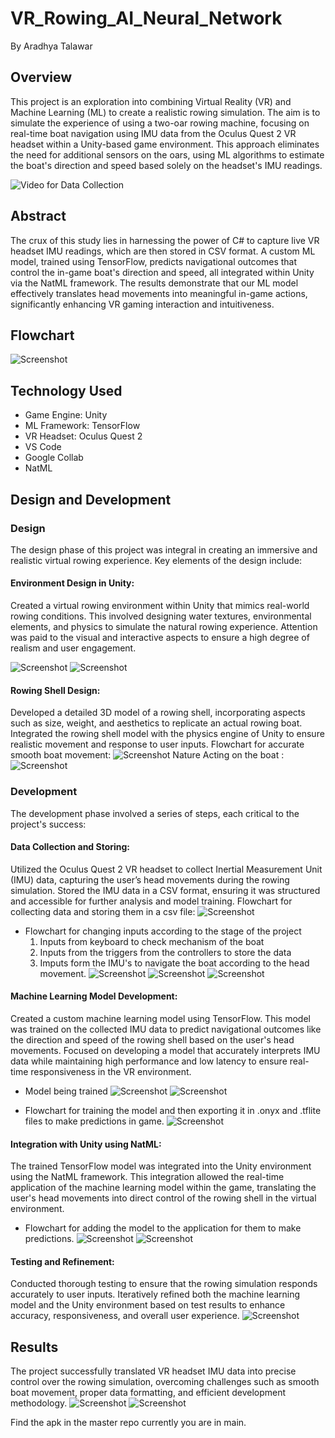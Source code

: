 # VR_Rowing_AI_Neural_Network

By Aradhya Talawar

## Overview
This project is an exploration into combining Virtual Reality (VR) and Machine Learning (ML) to create a realistic rowing simulation. The aim is to simulate the experience of using a two-oar rowing machine, focusing on real-time boat navigation using IMU data from the Oculus Quest 2 VR headset within a Unity-based game environment. This approach eliminates the need for additional sensors on the oars, using ML algorithms to estimate the boat's direction and speed based solely on the headset's IMU readings.

![Video for Data Collection](https://youtu.be/R9O--jS1IAI)

## Abstract
The crux of this study lies in harnessing the power of C# to capture live VR headset IMU readings, which are then stored in CSV format. A custom ML model, trained using TensorFlow, predicts navigational outcomes that control the in-game boat's direction and speed, all integrated within Unity via the NatML framework. The results demonstrate that our ML model effectively translates head movements into meaningful in-game actions, significantly enhancing VR gaming interaction and intuitiveness.

## Flowchart
![Screenshot](ImgUp/Full.png)

## Technology Used
* Game Engine: Unity
* ML Framework: TensorFlow
* VR Headset: Oculus Quest 2
* VS Code
* Google Collab
* NatML


## Design and Development
### Design
The design phase of this project was integral in creating an immersive and realistic virtual rowing experience. Key elements of the design include:

#### Environment Design in Unity:

Created a virtual rowing environment within Unity that mimics real-world rowing conditions. This involved designing water textures, environmental elements, and physics to simulate the natural rowing experience.
Attention was paid to the visual and interactive aspects to ensure a high degree of realism and user engagement.

![Screenshot](ImgUp/Environment.png)
![Screenshot](ImgUp/Environment%202.png)

#### Rowing Shell Design:

Developed a detailed 3D model of a rowing shell, incorporating aspects such as size, weight, and aesthetics to replicate an actual rowing boat.
Integrated the rowing shell model with the physics engine of Unity to ensure realistic movement and response to user inputs.
Flowchart for accurate smooth boat movement:
![Screenshot](ImgUp/SMooth.png)
Nature Acting on the boat :
![Screenshot](ImgUp/mechanics.png)

### Development
The development phase involved a series of steps, each critical to the project's success:

#### Data Collection and Storing:

Utilized the Oculus Quest 2 VR headset to collect Inertial Measurement Unit (IMU) data, capturing the user’s head movements during the rowing simulation.
Stored the IMU data in a CSV format, ensuring it was structured and accessible for further analysis and model training.
Flowchart for collecting data and storing them in a csv file:
![Screenshot](ImgUp/Data%20Collection%20n%20storing.png)

* Flowchart for changing inputs according to the stage of the project
  1. Inputs from keyboard to check mechanism of the boat
  2. Inputs from the triggers from the controllers to store the data
  3. Imputs form the IMU's to navigate the boat according to the head movement.
![Screenshot](ImgUp/Inputs%20Various.png)
![Screenshot](ImgUp/Capturedata.png)
![Screenshot](ImgUp/Data%20being%20saved.png)

#### Machine Learning Model Development:

Created a custom machine learning model using TensorFlow. This model was trained on the collected IMU data to predict navigational outcomes like the direction and speed of the rowing shell based on the user's head movements.
Focused on developing a model that accurately interprets IMU data while maintaining high performance and low latency to ensure real-time responsiveness in the VR environment.

* Model being trained
![Screenshot](ImgUp/Model%20training.png)
![Screenshot](ImgUp/model%20t%20p.png)

* Flowchart for training the model and then exporting it in .onyx and .tflite files to make predictions in game.
![Screenshot](ImgUp/Model%20Training%20and%20Exporting.png)

#### Integration with Unity using NatML:

The trained TensorFlow model was integrated into the Unity environment using the NatML framework.
This integration allowed the real-time application of the machine learning model within the game, translating the user's head movements into direct control of the rowing shell in the virtual environment.

* Flowchart for adding the model to the application for them to make predictions.
![Screenshot](ImgUp/integration.png)
![Screenshot](ImgUp/Predicedata.png)

#### Testing and Refinement:

Conducted thorough testing to ensure that the rowing simulation responds accurately to user inputs.
Iteratively refined both the machine learning model and the Unity environment based on test results to enhance accuracy, responsiveness, and overall user experience.
![Screenshot](ImgUp/Modfel%20res.png)
## Results

The project successfully translated VR headset IMU data into precise control over the rowing simulation, overcoming challenges such as smooth boat movement, proper data formatting, and efficient development methodology.
![Screenshot](ImgUp/accuracy.png)
![Screenshot](ImgUp/Outputs%20being%20generated.png)

Find the apk in the master repo currently you are in main.
